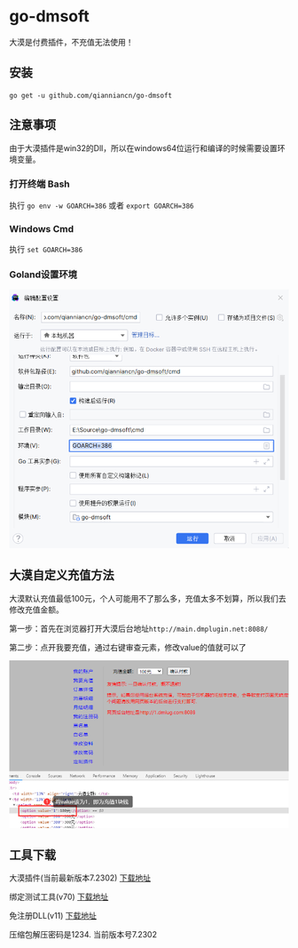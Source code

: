 # go-dmsoft

大漠是付费插件，不充值无法使用！

## 安装

`go get -u github.com/qianniancn/go-dmsoft`

## 注意事项

由于大漠插件是win32的Dll，所以在windows64位运行和编译的时候需要设置环境变量。

### 打开终端 Bash

执行 `go env -w GOARCH=386` 或者 `export GOARCH=386`

### Windows Cmd

执行 `set GOARCH=386`

### Goland设置环境

![image](./docs/2023-01-10-172752.png)

## 大漠自定义充值方法

大漠默认充值最低100元，个人可能用不了那么多，充值太多不划算，所以我们去修改充值金额。

第一步：首先在浏览器打开大漠后台地址`http://main.dmplugin.net:8088/`

第二步：点开我要充值，通过右键审查元素，修改value的值就可以了

![image](./docs/20200609092812.png)

## 工具下载

大漠插件(当前最新版本7.2302) [下载地址](http://121.204.253.175:8088/file/dm.rar)

绑定测试工具(v70) [下载地址](http://121.204.253.175:8088/file/%E7%BB%91%E5%AE%9A%E5%B7%A5%E5%85%B7.rar)

免注册DLL(v11) [下载地址](http://121.204.253.175:8088/file/%E5%85%8D%E6%B3%A8%E5%86%8C.rar)

压缩包解压密码是1234. 当前版本号7.2302
